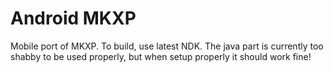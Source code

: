 # Android MKXP

Mobile port of MKXP. To build, use latest NDK. The java part is currently too shabby to be used properly, but when setup properly it should work fine!
